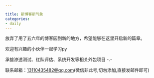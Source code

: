 ```yaml
---

title: 新博客新气象
categories: 
- daily
---
```

放弃了用了五六年的博客园到新的地方，希望能够在这里开启新的篇章。

欢迎有兴趣的小伙伴一起学习py

承接渗透测试、红队评估、系统开发等相关外包项目 -.-

联系邮箱：13110435482@qq.com(微信非此号,切勿添加,直接发邮件即可)